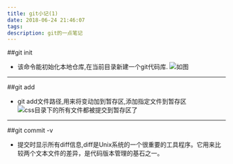 ```yaml
---
title: git小记(1)
date: 2018-06-24 21:46:07
tags:
description: git的一点笔记
---
```

##git init
* 该命令能初始化本地仓库,在当前目录新建一个git代码库.
![如图](https://upload-images.jianshu.io/upload_images/7017681-649e469ff7c0e457.png?imageMogr2/auto-orient/strip%7CimageView2/2/w/1240)

***
##git add
* git add文件路径,用来将变动加到暂存区,添加指定文件到暂存区
![css目录下的所有文件都被提交到暂存区了](https://upload-images.jianshu.io/upload_images/7017681-56b35f16c404f841.png?imageMogr2/auto-orient/strip%7CimageView2/2/w/1240)

***
##git commit -v
* 提交时显示所有diff信息,diff是Unix系统的一个很重要的工具程序。它用来比较两个文本文件的差异，是代码版本管理的基石之一。